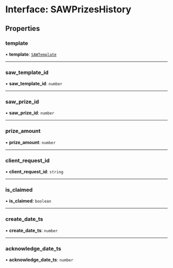 # Interface: SAWPrizesHistory

## Properties

### template

• **template**: [`SAWTemplate`](SAWTemplate.md)

___

### saw\_template\_id

• **saw\_template\_id**: `number`

___

### saw\_prize\_id

• **saw\_prize\_id**: `number`

___

### prize\_amount

• **prize\_amount**: `number`

___

### client\_request\_id

• **client\_request\_id**: `string`

___

### is\_claimed

• **is\_claimed**: `boolean`

___

### create\_date\_ts

• **create\_date\_ts**: `number`

___

### acknowledge\_date\_ts

• **acknowledge\_date\_ts**: `number`
